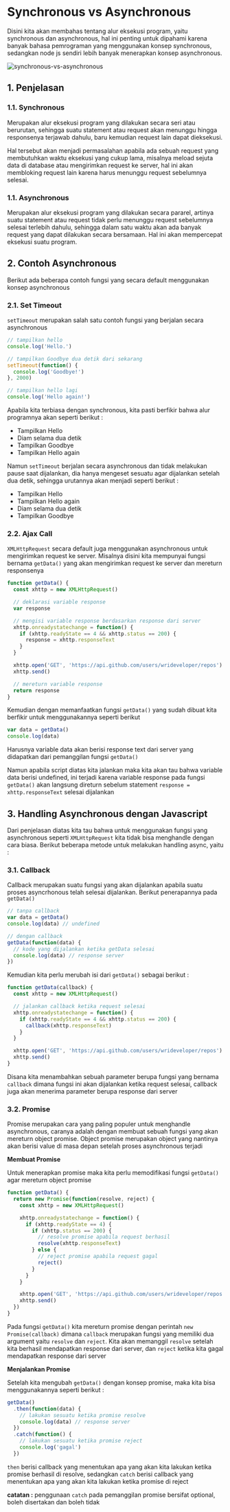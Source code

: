 # Synchronous vs Asynchronous

Disini kita akan membahas tentang alur eksekusi program, yaitu synchronous dan asynchronous, hal ini penting untuk dipahami karena banyak bahasa pemrograman yang menggunakan konsep synchronous, sedangkan node js sendiri lebih banyak menerapkan konsep asynchronous.

![synchronous-vs-asynchronous](async-sync.png)

## 1. Penjelasan

### 1.1. Synchronous

Merupakan alur eksekusi program yang dilakukan secara seri atau berurutan, sehingga suatu statement atau request akan menunggu hingga responsenya terjawab dahulu, baru kemudian request lain dapat dieksekusi.

Hal tersebut akan menjadi permasalahan apabila ada sebuah request yang membutuhkan waktu eksekusi yang cukup lama, misalnya meload sejuta data di database atau mengirimkan request ke server, hal ini akan membloking request lain karena harus menunggu request sebelumnya selesai.

### 1.1. Asynchronous

Merupakan alur eksekusi program yang dilakukan secara pararel, artinya suatu statement atau request tidak perlu menunggu request sebelumnya selesai terlebih dahulu, sehingga dalam satu waktu akan ada banyak request yang dapat dilakukan secara bersamaan. Hal ini akan mempercepat eksekusi suatu program.

## 2. Contoh Asynchronous

Berikut ada beberapa contoh fungsi yang secara default menggunakan konsep asynchronous

### 2.1. Set Timeout

`setTimeout` merupakan salah satu contoh fungsi yang berjalan secara asynchronous

```javascript
// tampilkan hello
console.log('Hello.')

// tampilkan Goodbye dua detik dari sekarang
setTimeout(function() {
  console.log('Goodbye!')
}, 2000)

// tampilkan hello lagi
console.log('Hello again!')
```

Apabila kita terbiasa dengan synchronous, kita pasti berfikir bahwa alur programnya akan seperti berikut :

- Tampilkan Hello
- Diam selama dua detik
- Tampilkan Goodbye
- Tampilkan Hello again

Namun `setTimeout` berjalan secara asynchronous dan tidak melakukan pause saat dijalankan, dia hanya mengeset sesuatu agar dijalankan setelah dua detik, sehingga urutannya akan menjadi seperti berikut :

- Tampilkan Hello
- Tampilkan Hello again
- Diam selama dua detik
- Tampilkan Goodbye

### 2.2. Ajax Call

`XMLHttpRequest` secara default juga menggunakan asynchronous untuk mengirimkan request ke server. Misalnya disini kita mempunyai fungsi bernama `getData()` yang akan mengirimkan request ke server dan mereturn responsenya

```javascript
function getData() {
  const xhttp = new XMLHttpRequest()

  // deklarasi variable response
  var response

  // mengisi variable response berdasarkan response dari server
  xhttp.onreadystatechange = function() {
    if (xhttp.readyState == 4 && xhttp.status == 200) {
      response = xhttp.responseText
    }
  }

  xhttp.open('GET', 'https://api.github.com/users/wrideveloper/repos')
  xhttp.send()

  // mereturn variable response
  return response
}
```

Kemudian dengan memanfaatkan fungsi `getData()` yang sudah dibuat kita berfikir untuk menggunakannya seperti berikut

```javascript
var data = getData()
console.log(data)
```

Harusnya variable data akan berisi response text dari server yang didapatkan dari pemanggilan fungsi `getData()`

Namun apabila script diatas kita jalankan maka kita akan tau bahwa variable data berisi undefined, ini terjadi karena variable response pada fungsi `getData()` akan langsung direturn sebelum statement `response = xhttp.responseText` selesai dijalankan

## 3. Handling Asynchronous dengan Javascript

Dari penjelasan diatas kita tau bahwa untuk menggunakan fungsi yang asynchronous seperti `XMLHttpRequest` kita tidak bisa menghandle dengan cara biasa. Berikut beberapa metode untuk melakukan handling async, yaitu :

### 3.1. Callback

Callback merupakan suatu fungsi yang akan dijalankan apabila suatu proses asyncrhonous telah selesai dijalankan. Berikut penerapannya pada `getData()`

```javascript
// tanpa callback
var data = getData()
console.log(data) // undefined

// dengan callback
getData(function(data) {
  // kode yang dijalankan ketika getData selesai
  console.log(data) // response server
})
```

Kemudian kita perlu merubah isi dari `getData()` sebagai berikut :

```javascript
function getData(callback) {
  const xhttp = new XMLHttpRequest()

  // jalankan callback ketika request selesai
  xhttp.onreadystatechange = function() {
    if (xhttp.readyState == 4 && xhttp.status == 200) {
      callback(xhttp.responseText)
    }
  }

  xhttp.open('GET', 'https://api.github.com/users/wrideveloper/repos')
  xhttp.send()
}
```

Disana kita menambahkan sebuah parameter berupa fungsi yang bernama `callback` dimana fungsi ini akan dijalankan ketika request selesai, callback juga akan menerima parameter berupa response dari server

### 3.2. Promise

Promise merupakan cara yang paling populer untuk menghandle asynchronous, caranya adalah dengan membuat sebuah fungsi yang akan mereturn object promise. Object promise merupakan object yang nantinya akan berisi value di masa depan setelah proses asynchronous terjadi

**Membuat Promise**

Untuk menerapkan promise maka kita perlu memodifikasi fungsi `getData()` agar mereturn object promise

```javascript
function getData() {
  return new Promise(function(resolve, reject) {
    const xhttp = new XMLHttpRequest()

    xhttp.onreadystatechange = function() {
      if (xhttp.readyState == 4) {
        if (xhttp.status == 200) {
          // resolve promise apabila request berhasil
          resolve(xhttp.responseText)
        } else {
          // reject promise apabila request gagal
          reject()
        }
      }
    }

    xhttp.open('GET', 'https://api.github.com/users/wrideveloper/repos')
    xhttp.send()
  })
}
```

Pada fungsi `getData()` kita mereturn promise dengan perintah `new Promise(callback)` dimana `callback` merupakan fungsi yang memiliki dua argument yaitu `resolve` dan `reject`. Kita akan memanggil `resolve` setelah kita berhasil mendapatkan response dari server, dan `reject` ketika kita gagal mendapatkan response dari server

**Menjalankan Promise**

Setelah kita mengubah `getData()` dengan konsep promise, maka kita bisa menggunakannya seperti berikut :

```javascript
getData()
  .then(function(data) {
    // lakukan sesuatu ketika promise resolve
    console.log(data) // response server
  })
  .catch(function() {
    // lakukan sesuatu ketika promise reject
    console.log('gagal')
  })
```

`then` berisi callback yang menentukan apa yang akan kita lakukan ketika promise berhasil di resolve, sedangkan `catch` berisi callback yang menentukan apa yang akan kita lakukan ketika promise di reject

**catatan :** penggunaan `catch` pada pemanggilan promise bersifat optional, boleh disertakan dan boleh tidak
